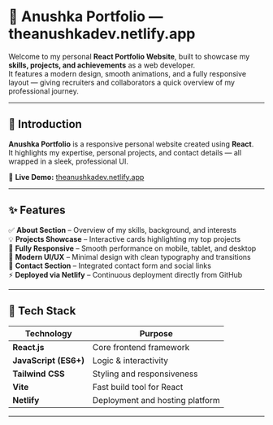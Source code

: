 # 💼 Anushka Portfolio — theanushkadev.netlify.app

Welcome to my personal **React Portfolio Website**, built to showcase my **skills, projects, and achievements** as a web developer.  
It features a modern design, smooth animations, and a fully responsive layout — giving recruiters and collaborators a quick overview of my professional journey.

---

## 🌟 Introduction

**Anushka Portfolio** is a responsive personal website created using **React**.  
It highlights my expertise, personal projects, and contact details — all wrapped in a sleek, professional UI.

🚀 **Live Demo:** [theanushkadev.netlify.app](https://theanushkadev.netlify.app/)

---

## ✨ Features

✅ **About Section** – Overview of my skills, background, and interests  
💡 **Projects Showcase** – Interactive cards highlighting my top projects  
📱 **Fully Responsive** – Smooth performance on mobile, tablet, and desktop  
🎨 **Modern UI/UX** – Minimal design with clean typography and transitions  
📧 **Contact Section** – Integrated contact form and social links  
⚡ **Deployed via Netlify** – Continuous deployment directly from GitHub  

---

## 🧰 Tech Stack

| Technology | Purpose |
|-------------|----------|
| **React.js** | Core frontend framework |
| **JavaScript (ES6+)** | Logic & interactivity |
| **Tailwind CSS** | Styling and responsiveness |
| **Vite** | Fast build tool for React |
| **Netlify** | Deployment and hosting platform |

---



